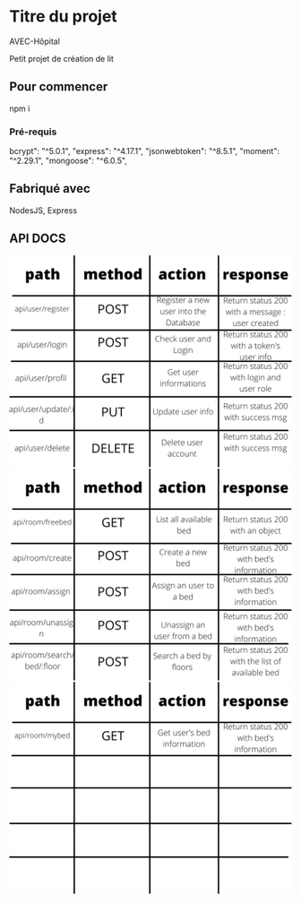 # Titre du projet

AVEC-Hôpital

Petit projet de création de lit

## Pour commencer

npm i

### Pré-requis

bcrypt": "^5.0.1",
"express": "^4.17.1",
"jsonwebtoken": "^8.5.1",
"moment": "^2.29.1",
"mongoose": "^6.0.5",

## Fabriqué avec

NodesJS, Express

## API DOCS

![API docs](/assets/API/1.png)
![API docs](/assets/API/2.png)
![API docs](/assets/API/3.png)


